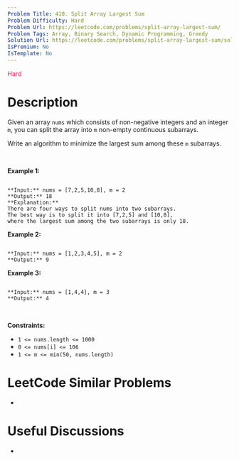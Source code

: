 ```yaml
---
Problem Title: 410. Split Array Largest Sum
Problem Difficulty: Hard
Problem Url: https://leetcode.com/problems/split-array-largest-sum/
Problem Tags: Array, Binary Search, Dynamic Programming, Greedy
Solution Url: https://leetcode.com/problems/split-array-largest-sum/solution/
IsPremium: No
IsTemplate: No
---
```


<span style="color: rgb(233, 30, 99);">Hard</span>

# Description

Given an array `nums` which consists of non-negative integers and an integer `m`, you can split the array into `m` non-empty continuous subarrays.


Write an algorithm to minimize the largest sum among these `m` subarrays.


 


**Example 1:**



```

**Input:** nums = [7,2,5,10,8], m = 2
**Output:** 18
**Explanation:**
There are four ways to split nums into two subarrays.
The best way is to split it into [7,2,5] and [10,8],
where the largest sum among the two subarrays is only 18.

```

**Example 2:**



```

**Input:** nums = [1,2,3,4,5], m = 2
**Output:** 9

```

**Example 3:**



```

**Input:** nums = [1,4,4], m = 3
**Output:** 4

```

 


**Constraints:**


* `1 <= nums.length <= 1000`
* `0 <= nums[i] <= 106`
* `1 <= m <= min(50, nums.length)`




# LeetCode Similar Problems

- []()

# Useful Discussions

- []()
